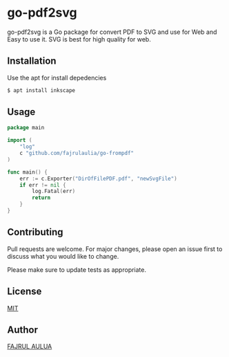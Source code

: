 # go-pdf2svg

go-pdf2svg is a Go package for convert PDF to SVG and use for Web and Easy to use it.
SVG is best for high quality for web.

## Installation

Use the apt for install depedencies

```bash
$ apt install inkscape
```

## Usage

```go
package main

import (
	"log"
	c "github.com/fajrulaulia/go-frompdf"
)

func main() {
	err := c.Exporter("DirOfFilePDF.pdf", "newSvgFile")
	if err != nil {
		log.Fatal(err)
		return
	}
}
```

## Contributing
Pull requests are welcome. For major changes, please open an issue first to discuss what you would like to change.

Please make sure to update tests as appropriate.

## License
[MIT](https://choosealicense.com/licenses/mit/)

## Author
[FAJRUL AULUA](https://twitter.com/fajrulgopher)


